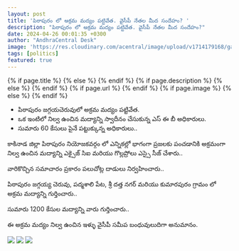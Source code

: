 ```yaml
---
layout: post
title: 'పిఠాపురం లో అక్రమ మద్యం పట్టివేత. వైసీపీ నేతల మీద సందేహం? '
description: "పిఠాపురం లో అక్రమ మద్యం పట్టివేత. వైసీపీ నేతల మీద సందేహం?"
date: 2024-04-26 00:01:35 +0300
author: "AndhraCentral Desk"
image: 'https://res.cloudinary.com/acentral/image/upload/v1714179168/ganja/liquorpitaapuram_joaunp.jpg'
tags: [politics]
featured: true
---
```


<meta content="{{ site.title }}" property="og:site_name">
{% if page.title %}
  <meta content="{{ page.title }}" property="og:title">
{% else %}
  <meta content="{{ site.title }}" property="og:title">
{% endif %}
{% if page.description %}
  <meta content="{{ page.description }}" property="og:description">
{% else %}
  <meta content="{{ site.description }}" property="og:description">
{% endif %}
{% if page.url %}
  <meta content="{{ site.url }}{{ page.url }}" property="og:url">
{% endif %}
{% if page.image %}
  <meta content="https://res.cloudinary.com/acentral/image/upload/v1714177840/pawank/razolepawan_wehmpe.jpg" property="og:image">
{% else %}
  <meta content="{{ site.url }}/images/og.png" property="og:image">
{% endif %}

- పిఠాపురం జగ్గయచెరువులో అక్రమ మద్యం పట్టివేత.
- ఒక ఇంటిలో నిల్వ ఉంచిన మద్యాన్ని స్వాదీనం చేసుకున్న ఎస్ ఈ బీ అధికారులు.
- సుమారు 60 కేసులు పైనే పట్టుక్కున్న అధికారులు..

కాకినాడ జిల్లా పిఠాపురం నియోజకవర్గం లో  ఎన్నికల్లో భాగంగా ప్రజలకు పంచడానికి అక్రమంగా నిల్వ ఉంచిన మద్యాన్ని ఎక్సైజ్‌ సిఐ మరియు గొల్లప్రోలు ఎస్సై సీజ్ చేశారు..

 వారికొచ్చిన సమాచారం ప్రకారం పలుచోట్ల దాడులు నిర్వహించారు..

 పిఠాపురం జగ్గయ్య చెరువు, పద్మశాలి పేట, శ్రీ దత్త నగర్ మరియు కుమారపురం గ్రామం లో అక్రమ మద్యాన్ని గుర్తించారు..

 సుమారు 1200 కేసుల మద్యాన్ని వారు గుర్తించారు..

 ఈ అక్రమ మద్యం నిల్వ ఉంచిన ఇళ్ళు  వైసీపీ సమీప బంధువులుదిగా  అనుమానం.

<div class="gallery-box">
  <div class="gallery">
    <img src="https://res.cloudinary.com/acentral/image/upload/v1714179340/ganja/liquor-2.png" loading="lazy">
    <img src="https://res.cloudinary.com/acentral/image/upload/v1714179326/ganja/liquor-1.png" loading="lazy">
    <img src="https://res.cloudinary.com/acentral/image/upload/v1714179353/ganja/liquor-3.png" loading="lazy">
  </div>
</div>